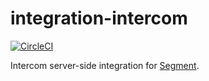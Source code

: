 # integration-intercom

[![CircleCI](https://circleci.com/gh/segment-integrations/integration-intercom.svg?style=shield&circle-token=e243225f78f3fe8673bdefa621614a63b881ddb2)](https://circleci.com/gh/segment-integrations/integration-intercom)
  
Intercom server-side integration for [Segment](https://segment.com).
